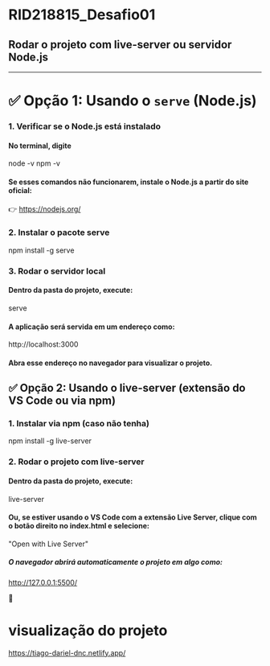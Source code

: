 # RID218815_Desafio01

## Rodar o projeto com live-server ou servidor Node.js

---

# ✅ Opção 1: Usando o `serve` (Node.js)

### 1. Verificar se o Node.js está instalado

#### No terminal, digite

node -v
npm -v

#### Se esses comandos não funcionarem, instale o Node.js a partir do site oficial:

👉 https://nodejs.org/

### 2. Instalar o pacote serve

npm install -g serve

### 3. Rodar o servidor local

#### Dentro da pasta do projeto, execute:

serve

#### A aplicação será servida em um endereço como:

http://localhost:3000

#### Abra esse endereço no navegador para visualizar o projeto.

## ✅ Opção 2: Usando o live-server (extensão do VS Code ou via npm)
### 1. Instalar via npm (caso não tenha)

npm install -g live-server

### 2. Rodar o projeto com live-server

#### Dentro da pasta do projeto, execute:

live-server

#### Ou, se estiver usando o VS Code com a extensão Live Server, clique com o botão direito no index.html e selecione:

"Open with Live Server"

##### O navegador abrirá automaticamente o projeto em algo como:


http://127.0.0.1:5500/

🚀


# visualização do projeto

https://tiago-dariel-dnc.netlify.app/